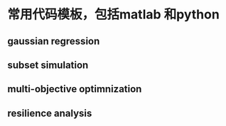 # 常用代码模板，包括matlab 和python
## gaussian regression
## subset simulation
## multi-objective optimnization
## resilience analysis
